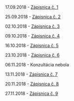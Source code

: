17.09.2018 - [Zápisnica č. 1](https://xstrbal.github.io/TP/zapisnice/zapisnica1.pdf)

25.09.2018 - [Zápisnica č. 2](https://xstrbal.github.io/TP/zapisnice/zapisnica2.pdf)

02.10.2018 - [Zápisnica č. 3](https://xstrbal.github.io/TP/zapisnice/zapisnica3.pdf)

09.10.2018 - [Zápisnica č. 4](https://xstrbal.github.io/TP/zapisnice/zapisnica4.pdf)

16.10.2018 - [Zápisnica č. 5](https://xstrbal.github.io/TP/zapisnice/zapisnica5.pdf)

23.10.2018 - [Zápisnica č. 6](https://xstrbal.github.io/TP/zapisnice/zapisnica6.pdf)

06.11.2018 - Konzultácia nebola

13.11.2018 - [Zápisnica č. 7](https://xstrbal.github.io/TP/zapisnice/zapisnica7.pdf)

20.11.2018 - [Zápisnica č. 8](https://xstrbal.github.io/TP/zapisnice/zapisnica8.pdf)

27.11.2018 - [Zápisnica č. 9](https://xstrbal.github.io/TP/zapisnice/zapisnica8.pdf)
